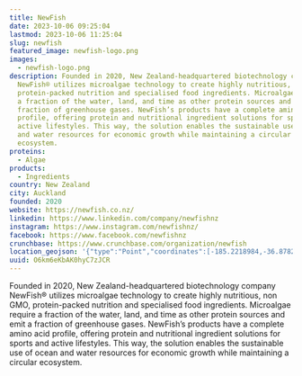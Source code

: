 ```yaml
---
title: NewFish
date: 2023-10-06 09:25:04
lastmod: 2023-10-06 11:25:04
slug: newfish
featured_image: newfish-logo.png
images:
  - newfish-logo.png
description: Founded in 2020, New Zealand-headquartered biotechnology company
  NewFish® utilizes microalgae technology to create highly nutritious, non GMO,
  protein-packed nutrition and specialised food ingredients. Microalgae require
  a fraction of the water, land, and time as other protein sources and emit a
  fraction of greenhouse gases. NewFish’s products have a complete amino acid
  profile, offering protein and nutritional ingredient solutions for sports and
  active lifestyles. This way, the solution enables the sustainable use of ocean
  and water resources for economic growth while maintaining a circular
  ecosystem.
proteins:
  - Algae
products:
  - Ingredients
country: New Zealand
city: Auckland
founded: 2020
website: https://newfish.co.nz/
linkedin: https://www.linkedin.com/company/newfishnz
instagram: https://www.instagram.com/newfishnz/
facebook: https://www.facebook.com/newfishnz
crunchbase: https://www.crunchbase.com/organization/newfish
location_geojson: '{"type":"Point","coordinates":[-185.2218984,-36.8782037]}'
uuid: O6km6eKbAK0hyC7zJCR
---
```

Founded in 2020, New Zealand-headquartered biotechnology company NewFish® utilizes microalgae technology to create highly nutritious, non GMO, protein-packed nutrition and specialised food ingredients. Microalgae require a fraction of the water, land, and time as other protein sources and emit a fraction of greenhouse gases. NewFish’s products have a complete amino acid profile, offering protein and nutritional ingredient solutions for sports and active lifestyles. This way, the solution enables the sustainable use of ocean and water resources for economic growth while maintaining a circular ecosystem.